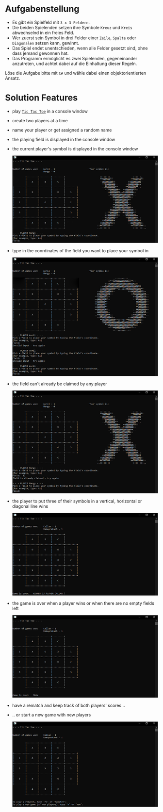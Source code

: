 # Aufgabenstellung

- Es gibt ein Spielfeld mit `3 x 3 Feldern`.
- Die beiden Spielenden setzen ihre Symbole `Kreuz` und `Kreis` abwechselnd in ein freies Feld.
- Wer zuerst sein Symbol in drei Felder einer `Zeile`, `Spalte` oder `Diagonalen` setzen kann, gewinnt.
- Das Spiel endet unentschieden, wenn alle Felder gesetzt sind, ohne dass jemand gewonnen hat.
- Das Programm ermöglicht es zwei Spielenden, gegeneinander anzutreten, und achtet dabei auf die Einhaltung dieser Regeln.

Löse die Aufgabe bitte mit `C#` und wähle dabei einen objektorientierten Ansatz.

# Solution Features

- play [`Tic Tac Toe`](https://en.wikipedia.org/wiki/Tic-tac-toe) in a console window
- create two players at a time
- name your player or get assigned a random name
- the playing field is displayed in the console window
- the current player's symbol is displayed in the console window

   <!-- ![screenshot](Data/Images/Screenshot-2022-08-27-191111-907x545.png) -->
   ![screenshot](Data/Images/Screenshot-2022-08-27-191217-907x545.png)

- type in the coordinates of the field you want to place your symbol in

   ![screenshot](Data/Images/Screenshot-2022-08-27-191620-907x737.png)

- the field can't already be claimed by any player

   ![screenshot](Data/Images/Screenshot-2022-08-27-191749-907x642.png)

- the player to put three of their symbols in a vertical, horizontal or diagonal line wins

   ![screenshot](Data/Images/Screenshot-2022-08-28-184156-907x512.png)

- the game is over when a player wins or when there are no empty fields left

   ![screenshot](Data/Images/Screenshot-2022-08-28-183649-907x512.png)


- have a rematch and keep track of both players' scores ..
- .. or start a new game with new players

   <!-- ![screenshot](Data/Images/Screenshot-2022-08-28-183840-907x530.png) -->
   ![screenshot](Data/Images/Screenshot-2022-08-28-184244-907x530.png)

